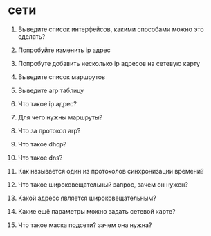 
# сети

1. Выведите список интерфейсов, какими способами можно это сделать?
2. Попробуйте изменить ip адрес
3. Попробуте добавить несколько ip адресов на сетевую карту
4. Выведите список маршрутов
5. Выведите arp таблицу

6. Что такое ip адрес?
7. Для чего нужны маршруты?
8. Что за протокол arp?
9. Что такое dhcp?
10. Что такое dns?
11. Как называется один из протоколов синхронизации времени?
12. Что такое широковещательный запрос, зачем он нужен?
13. Какой адресс является широковещательным?
14. Какие ещё параметры можно задать сетевой карте?
15. Что такое маска подсети? зачем она нужна?